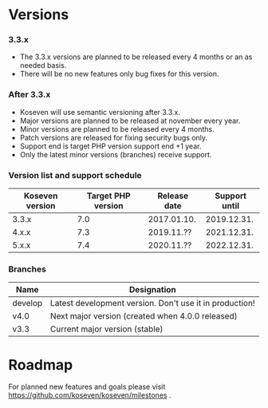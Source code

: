 # Versions

### 3.3.x
- The 3.3.x versions are planned to be released every 4 months or an as needed basis.
- There will be no new features only bug fixes for this version.

### After 3.3.x
- Koseven will use semantic versioning after 3.3.x.
- Major versions are planned to be released at november every year.
- Minor versions are planned to be released every 4 months.
- Patch versions are released for fixing security bugs only.
- Support end is target PHP version support end +1 year.
- Only the latest minor versions (branches) receive support.

### Version list and support schedule

| Koseven version | Target PHP version | Release date | Support until |
| --------------- | ------------------ | ------------ | ------------- |
| 3.3.x           | 7.0                | 2017.01.10.  | 2019.12.31.   |
| 4.x.x           | 7.3                | 2019.11.??   | 2021.12.31.   |
| 5.x.x           | 7.4                | 2020.11.??   | 2022.12.31.   |

### Branches

| Name    | Designation                                             |
| --------| ------------------------------------------------------- |
| develop | Latest development version. Don't use it in production! |
| v4.0    | Next major version (created when 4.0.0 released)        |
| v3.3    | Current major version (stable)                          |

# Roadmap

For planned new features and goals please visit https://github.com/koseven/koseven/milestones .
